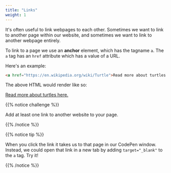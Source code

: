 ```yaml
---
title: "Links"
weight: 1
---
```


It's often useful to link webpages to each other.
Sometimes we want to link to another page within our website, and sometimes we want to link to another webpage entirely.

To link to a page we use an **anchor** element, which has the tagname `a`.
The `a` tag has an `href` attribute which has a value of a URL.

Here's an example:

```html
<a href="https://en.wikipedia.org/wiki/Turtle">Read more about turtles here.</a>
```

The above HTML would render like so:

[Read more about turtles here.](https://en.wikipedia.org/wiki/Turtle)


{{% notice challenge %}}

Add at least one link to another website to your page.

{{% /notice %}}

{{% notice tip %}}

When you click the link it takes us to that page in our CodePen window.
Instead, we could open that link in a new tab by adding `target="_blank"` to the `a` tag.
Try it!

{{% /notice %}}
